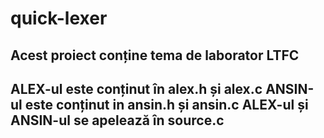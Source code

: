 # quick-lexer
Acest proiect conține tema de laborator LTFC
---------------------------------------------
ALEX-ul este conținut în alex.h și alex.c
ANSIN-ul este conținut in ansin.h și ansin.c
ALEX-ul și ANSIN-ul se apelează în source.c
---------------------------------------------